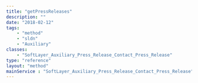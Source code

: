 ```yaml
---
title: "getPressReleases"
description: ""
date: "2018-02-12"
tags:
    - "method"
    - "sldn"
    - "Auxiliary"
classes:
    - "SoftLayer_Auxiliary_Press_Release_Contact_Press_Release"
type: "reference"
layout: "method"
mainService : "SoftLayer_Auxiliary_Press_Release_Contact_Press_Release"
---
```

